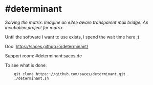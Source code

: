 # #determinant

_Solving the matrix. Imagine an e2ee aware transparent mail bridge. An incubation project for matrix._

Until the software I want to use exists, I spend the wait time here ;)

Doc: https://saces.github.io/determinant/

Support room: #determinant:saces.de

To see what is done:

        git clone https:://github.com/saces/determinant.git .
        ./determinant.sh

